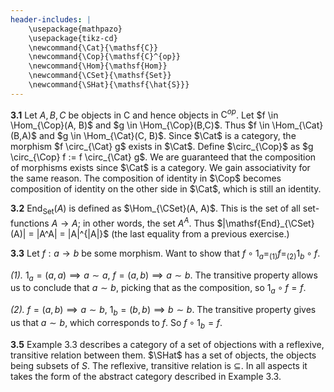 ```yaml
---
header-includes: |
	\usepackage{mathpazo}
	\usepackage{tikz-cd}
	\newcommand{\Cat}{\mathsf{C}}
	\newcommand{\Cop}{\mathsf{C}^{op}}
	\newcommand{\Hom}{\mathsf{Hom}}
	\newcommand{\CSet}{\mathsf{Set}}
	\newcommand{\SHat}{\mathsf{\hat{S}}}
---
```

**3.1**
Let $A, B, C$ be objects in $\mathsf{C}$ and hence objects in $\mathsf{C}^{op}$. Let $f \in \Hom_{\Cop}(A, B)$ and $g \in \Hom_{\Cop}(B,C)$. Thus $f \in \Hom_{\Cat}(B,A)$ and $g \in \Hom_{\Cat}(C, B)$. Since $\Cat$ is a category, the morphism $f \circ_{\Cat} g$ exists in $\Cat$. Define $\circ_{\Cop}$ as $g \circ_{\Cop} f := f \circ_{\Cat} g$. We are guaranteed that the composition of morphisms exists since $\Cat$ is a category. We gain associativity for the same reason. The composition of identity in $\Cop$ becomes composition of identity on the other side in $\Cat$, which is still an identity.

**3.2** $\mathsf{End}_{\mathsf{Set}}(A)$ is defined as $\Hom_{\CSet}(A, A)$. This is the set of all set-functions $A \to A$; in other words, the set $A^A$. Thus $|\mathsf{End}_{\CSet}(A)| = |A^A| = |A|^{|A|}$ (the last equality from a previous exercise.) 

**3.3** Let $f: a \to b$ be some morphism. Want to show that $f \circ 1_a =_{(1)} f =_{(2)} 1_b \circ f$.

*(1).* $1_a = (a,a) \implies a \sim a$, $f = (a,b) \implies a \sim b$. The transitive property allows us to conclude that $a \sim b$, picking that as the composition, so $1_a \circ f = f$.

*(2).* $f = (a,b) \implies a \sim b$, $1_b = (b,b) \implies b \sim b$. The transitive property gives us that $a \sim b$, which corresponds to $f$. So $f \circ 1_b = f$.

**3.5** Example 3.3 describes a category of a set of objections with a reflexive, transitive relation between them. $\SHat$ has a set of objects, the objects being subsets of $S$. The reflexive, transitive relation is $\subseteq$. In all aspects it takes the form of the abstract category described in Example 3.3.
